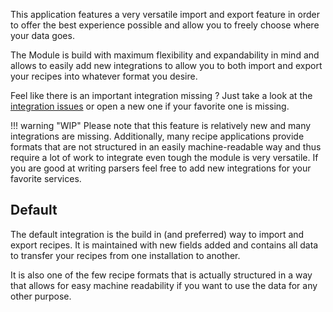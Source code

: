 This application features a very versatile import and export feature in order 
to offer the best experience possible and allow you to freely choose where your data goes.

The Module is build with maximum flexibility and expandability in mind and allows to easily add new
integrations to allow you to both import and export your recipes into whatever format you desire.

Feel like there is an important integration missing ? Just take a look at the [integration issues](https://github.com/vabene1111/recipes/issues?q=is%3Aissue+is%3Aopen+label%3Aintegration) or open a new one
if your favorite one is missing.

!!! warning "WIP"
    Please note that this feature is relatively new and many integrations are missing.
    Additionally, many recipe applications provide formats that are not structured in an easily machine-readable way
    and thus require a lot of work to integrate even tough the module is very versatile.
    If you are good at writing parsers feel free to add new integrations for your favorite services.


## Default
The default integration is the build in (and preferred) way to import and export recipes.
It is maintained with new fields added and contains all data to transfer your recipes from one installation to another.

It is also one of the few recipe formats that is actually structured in a way that allows for 
easy machine readability if you want to use the data for any other purpose. 